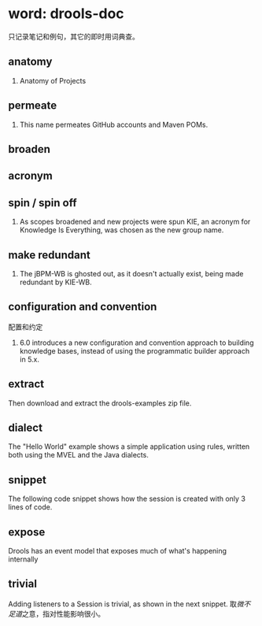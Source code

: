 # word: drools-doc 

<!-- create time: 2015-06-11 16:24:38  -->

<!-- This file is created from $MARBOO_HOME/.media/starts/default.md
本文件由 $MARBOO_HOME/.media/starts/default.md 复制而来 -->

只记录笔记和例句，其它的即时用词典查。

## anatomy 

  1. Anatomy of Projects

## permeate

  1. This name permeates GitHub accounts and Maven POMs.

## broaden
## acronym
## spin / spin off

  1. As scopes broadened and new projects were spun KIE, an acronym for Knowledge Is Everything, was chosen as the new group name.

## make redundant

  1. The jBPM-WB is ghosted out, as it doesn't actually exist, being made redundant by KIE-WB.

## configuration and convention 

  配置和约定

  1. 6.0 introduces a new configuration and convention approach to building knowledge bases, instead of using the programmatic builder approach in 5.x. 

## 

## extract

  Then download and extract the drools-examples zip file.
  
## dialect

  The "Hello World" example shows a simple application using rules, written both using the MVEL and the Java dialects.

## snippet

  The following code snippet shows how the session is created with only 3 lines of code. 

## expose

  Drools has an event model that exposes much of what's happening internally

## trivial
 
  Adding listeners to a Session is trivial, as shown in the next snippet. 取*微不足道*之意，指对性能影响很小。

##    
